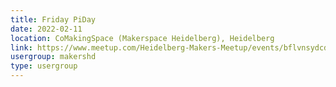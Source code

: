 ```yaml
---
title: Friday PiDay
date: 2022-02-11
location: CoMakingSpace (Makerspace Heidelberg), Heidelberg
link: https://www.meetup.com/Heidelberg-Makers-Meetup/events/bflvnsydcdbpb/
usergroup: makershd
type: usergroup
---
```

